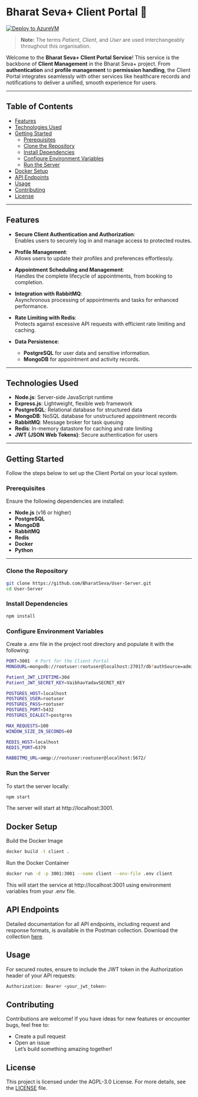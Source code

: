 # Bharat Seva+ Client Portal 🚀  
[![Deploy to AzureVM](https://github.com/BharatSeva/User-Server/actions/workflows/deploy.yaml/badge.svg)](https://github.com/BharatSeva/User-Server/actions/workflows/deploy.yaml)  

> **Note:** The terms *Patient*, *Client*, and *User* are used interchangeably throughout this organisation.  

Welcome to the **Bharat Seva+ Client Portal Service**! This service is the backbone of **Client Management** in the Bharat Seva+ project. From **authentication** and **profile management** to **permission handling**, the Client Portal integrates seamlessly with other services like healthcare records and notifications to deliver a unified, smooth experience for users.  

---

## Table of Contents  
- [Features](#features)  
- [Technologies Used](#technologies-used)  
- [Getting Started](#getting-started)  
  - [Prerequisites](#prerequisites)  
  - [Clone the Repository](#clone-the-repository)  
  - [Install Dependencies](#install-dependencies)  
  - [Configure Environment Variables](#configure-environment-variables)  
  - [Run the Server](#run-the-server)  
- [Docker Setup](#docker-setup)  
- [API Endpoints](#api-endpoints)  
- [Usage](#usage)  
- [Contributing](#contributing)  
- [License](#license)  

---

## Features  

- **Secure Client Authentication and Authorization**:  
  Enables users to securely log in and manage access to protected routes.  

- **Profile Management**:  
  Allows users to update their profiles and preferences effortlessly.  

- **Appointment Scheduling and Management**:  
  Handles the complete lifecycle of appointments, from booking to completion.  

- **Integration with RabbitMQ**:  
  Asynchronous processing of appointments and tasks for enhanced performance.  

- **Rate Limiting with Redis**:  
  Protects against excessive API requests with efficient rate limiting and caching.  

- **Data Persistence**:  
  - **PostgreSQL** for user data and sensitive information.  
  - **MongoDB** for appointment and activity records.  

---

## Technologies Used  

- **Node.js**: Server-side JavaScript runtime  
- **Express.js**: Lightweight, flexible web framework  
- **PostgreSQL**: Relational database for structured data  
- **MongoDB**: NoSQL database for unstructured appointment records  
- **RabbitMQ**: Message broker for task queuing  
- **Redis**: In-memory datastore for caching and rate limiting  
- **JWT (JSON Web Tokens)**: Secure authentication for users  

---

## Getting Started   

Follow the steps below to set up the Client Portal on your local system.  

### Prerequisites  
Ensure the following dependencies are installed:  
- **Node.js** (v16 or higher)  
- **PostgreSQL**  
- **MongoDB**  
- **RabbitMQ**  
- **Redis**  
- **Docker**  
- **Python**  

---

### Clone the Repository  

```bash
git clone https://github.com/BharatSeva/User-Server.git
cd User-Server
```


### Install Dependencies
```bash
npm install
```
### Configure Environment Variables
Create a .env file in the project root directory and populate it with the following:

```bash
PORT=3001  # Port for the Client Portal  
MONGOURL=mongodb://rootuser:rootuser@localhost:27017/db?authSource=admin  

Patient_JWT_LIFETIME=30d  
Patient_JWT_SECRET_KEY=VaibhavYadavSECRET_KEY

POSTGRES_HOST=localhost  
POSTGRES_USER=rootuser  
POSTGRES_PASS=rootuser  
POSTGRES_PORT=5432  
POSTGRES_DIALECT=postgres  

MAX_REQUESTS=100  
WINDOW_SIZE_IN_SECONDS=60  

REDIS_HOST=localhost  
REDIS_PORT=6379  

RABBITMQ_URL=amqp://rootuser:rootuser@localhost:5672/  
```

### Run the Server  
To start the server locally:

```bash
npm start
```
The server will start at http://localhost:3001.

## Docker Setup
Build the Docker Image
```bash
docker build -t client .
```

Run the Docker Container
```bash
docker run -d -p 3001:3001 --name client --env-file .env client
```
This will start the service at http://localhost:3001 using environment variables from your .env file.

## API Endpoints
Detailed documentation for all API endpoints, including request and response formats, is available in the Postman collection.
Download the collection [here](./client.postman_collection.json).

## Usage 
For secured routes, ensure to include the JWT token in the Authorization header of your API requests:

```bash
Authorization: Bearer <your_jwt_token>
```
## Contributing 
Contributions are welcome! If you have ideas for new features or encounter bugs, feel free to:

- Create a pull request  
- Open an issue  
Let’s build something amazing together!  

## License 
This project is licensed under the AGPL-3.0 License. For more details, see the [LICENSE](./LICENSE) file.
